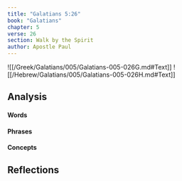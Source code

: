 ```yaml
---
title: "Galatians 5:26"
book: "Galatians"
chapter: 5
verse: 26
section: Walk by the Spirit
author: Apostle Paul
---
```

![[/Greek/Galatians/005/Galatians-005-026G.md#Text]]
![[/Hebrew/Galatians/005/Galatians-005-026H.md#Text]]

## Analysis

#### Words

#### Phrases

#### Concepts

## Reflections
